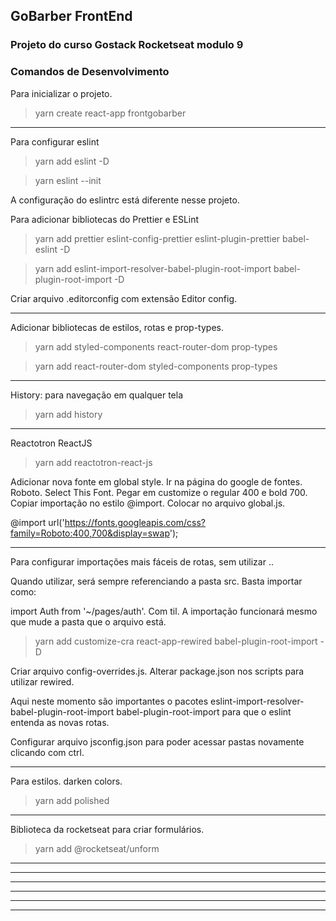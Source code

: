 ## GoBarber FrontEnd

### Projeto do curso Gostack Rocketseat modulo 9

### Comandos de Desenvolvimento

Para inicializar o projeto.
> yarn create react-app frontgobarber
___

Para configurar eslint
> yarn add eslint -D

> yarn eslint --init

A configuração do eslintrc está diferente nesse projeto.

Para adicionar bibliotecas do Prettier e ESLint
> yarn add prettier eslint-config-prettier eslint-plugin-prettier babel-eslint -D

> yarn add eslint-import-resolver-babel-plugin-root-import  babel-plugin-root-import -D

Criar arquivo .editorconfig com extensão  Editor config.
___

Adicionar bibliotecas de estilos, rotas e prop-types.
> yarn add styled-components react-router-dom prop-types

> yarn add react-router-dom styled-components prop-types
___

History: para navegação em qualquer tela
> yarn add history
___

Reactotron ReactJS
> yarn add reactotron-react-js

Adicionar nova fonte em global style. Ir na página do google de fontes. Roboto. Select This Font. Pegar em customize o regular 400 e bold 700. Copiar importação no estilo @import. Colocar no arquivo global.js.

@import url('https://fonts.googleapis.com/css?family=Roboto:400,700&display=swap');

___
Para configurar importações mais fáceis de rotas, sem utilizar ..

Quando utilizar, será sempre referenciando a pasta src. Basta importar como:

import Auth from '~/pages/auth'. Com til. A importação funcionará mesmo que mude a pasta que o arquivo está.

> yarn add customize-cra react-app-rewired babel-plugin-root-import -D

Criar arquivo config-overrides.js. Alterar package.json nos scripts para utilizar rewired.

Aqui neste momento são importantes o pacotes eslint-import-resolver-babel-plugin-root-import  babel-plugin-root-import para que o eslint entenda as novas rotas.

Configurar arquivo jsconfig.json para poder acessar pastas novamente clicando com ctrl.
___
Para estilos. darken colors.

> yarn add polished
___
Biblioteca da rocketseat para criar formulários.
> yarn add @rocketseat/unform

___
___
___
___
___
___
